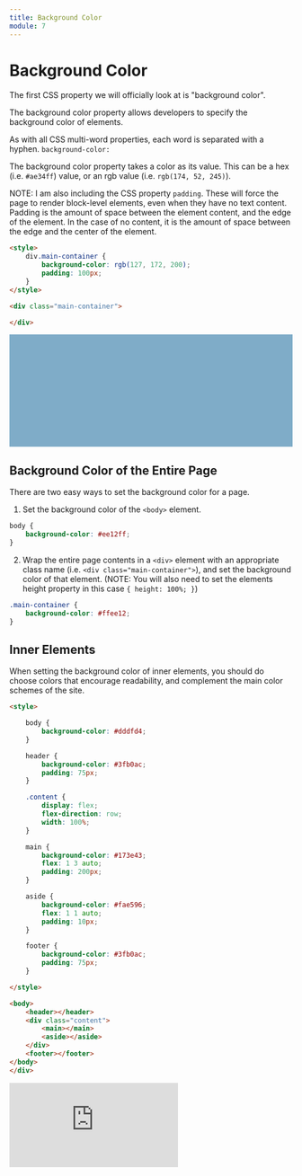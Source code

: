 ```yaml
---
title: Background Color
module: 7
---
```


# Background Color

The first CSS property we will officially look at is "background color".

The background color property allows developers to specify the background color of elements.

As with all CSS multi-word properties, each word is separated with a hyphen. `background-color:`

The background color property takes a color as its value. This can be a hex (i.e. `#ae34ff`) value, or an rgb value (i.e. `rgb(174, 52, 245)`).

NOTE: I am also including the CSS property `padding`. These will force the page to render block-level elements, even when they have no text content. Padding is the amount of space between the element content, and the edge of the element. In the case of no content, it is the amount of space between the edge and the center of the element.


```html
<style>
    div.main-container {
        background-color: rgb(127, 172, 200);
        padding: 100px;
    }
</style>

<div class="main-container">

</div>
```

<div class="displayed_code_example">
<style>
    .main-container {
        background-color: rgb(127, 172, 200);
        padding: 100px;
    }
</style>

<div class="main-container">
</div>
</div>


## Background Color of the Entire Page

There are two easy ways to set the background color for a page.

1. Set the background color of the `<body>` element.

```css
body {
    background-color: #ee12ff;
}
```

2. Wrap the entire page contents in a `<div>` element with an appropriate class name (i.e. `<div class="main-container">`), and set the background color of that element. (NOTE: You will also need to set the elements height property in this case `{ height: 100%; }`)

```css
.main-container {
    background-color: #ffee12;
}
```

## Inner Elements

When setting the background color of inner elements, you should do choose colors that encourage readability, and complement the main color schemes of the site.

```html
<style>

    body {
        background-color: #dddfd4;
    }

    header {
        background-color: #3fb0ac;
        padding: 75px;
    }

    .content {
        display: flex;
        flex-direction: row;
        width: 100%;
    }

    main {
        background-color: #173e43;
        flex: 1 3 auto;
        padding: 200px;
    }

    aside {
        background-color: #fae596;
        flex: 1 1 auto;
        padding: 10px;
    }

    footer {
        background-color: #3fb0ac;
        padding: 75px;
    }

</style>

<body>
    <header></header>
    <div class="content">
        <main></main>
        <aside></aside>
    </div>
    <footer></footer>
</body>
</div>
```



<div class="displayed_code_example">
    <div class="embed-responsive" style="padding-bottom:75%"><iframe class="embed-responsive-item" src="https://montana-media-arts.github.io/341-work/HW-Examples/week-07/18-background-color-01/" frameborder="0" allowfullscreen></iframe></div>
</div>
